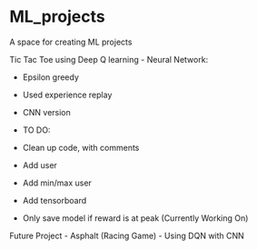 # ML_projects
 A space for creating ML projects
 
 
 Tic Tac Toe using Deep Q learning - Neural Network:
 - Epsilon greedy
 - Used experience replay
 - CNN version 
 
 
 
 - TO DO:
  - Clean up code, with comments
  - Add user
  - Add min/max user
  - Add tensorboard 
  - Only save model if reward is at peak (Currently Working On)

 

 
 
 Future Project - Asphalt (Racing Game) - Using DQN with CNN 
